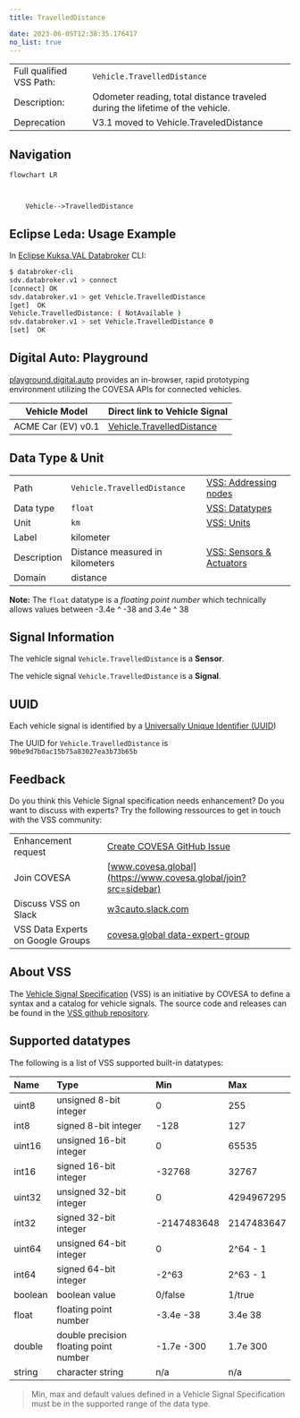 ```yaml
---
title: TravelledDistance

date: 2023-06-05T12:38:35.176417
no_list: true
---
```



| | |
|---|---|
| Full qualified VSS Path: | `Vehicle.TravelledDistance` |
| Description: | Odometer reading, total distance traveled during the lifetime of the vehicle. |
| Deprecation | V3.1 moved to Vehicle.TraveledDistance |

## Navigation

```mermaid
flowchart LR



    Vehicle-->TravelledDistance

```

## Eclipse Leda: Usage Example

In [Eclipse Kuksa.VAL Databroker](https://github.com/eclipse/kuksa.val/tree/master/kuksa_databroker) CLI:



```bash
$ databroker-cli
sdv.databroker.v1 > connect
[connect] OK
sdv.databroker.v1 > get Vehicle.TravelledDistance
[get]  OK
Vehicle.TravelledDistance: ( NotAvailable )
sdv.databroker.v1 > set Vehicle.TravelledDistance 0
[set]  OK
```

## Digital Auto: Playground

[playground.digital.auto](http://digital.auto) provides an in-browser, rapid prototyping environment utilizing the COVESA APIs for connected vehicles. 

| Vehicle Model | Direct link to Vehicle Signal |
|---|---|
| ACME Car (EV) v0.1 | [Vehicle.TravelledDistance](https://digitalauto.netlify.app/model/STLWzk1WyqVVLbfymb4f/cvi/list/Vehicle.TravelledDistance/) |

## Data Type & Unit

| | | |
|---|---|---|
| Path | `Vehicle.TravelledDistance` | [VSS: Addressing nodes](https://covesa.github.io/vehicle_signal_specification/rule_set/basics/) |
| Data type | `float` | [VSS: Datatypes](https://covesa.github.io/vehicle_signal_specification/rule_set/data_entry/data_types/) |
| Unit | `km` | [VSS: Units](https://covesa.github.io/vehicle_signal_specification/rule_set/data_entry/data_unit_types/) |
| Label | kilometer | |
| Description | Distance measured in kilometers | [VSS: Sensors & Actuators](https://covesa.github.io/vehicle_signal_specification/rule_set/data_entry/sensor_actuator/) |
| Domain | distance | [](https://covesa.github.io/vehicle_signal_specification/rule_set/data_entry/data_unit_types/) |










**Note:** The `float` datatype is a *floating point number* which technically allows values between -3.4e ^ -38 and 3.4e ^ 38




## Signal Information





The vehicle signal `Vehicle.TravelledDistance` is a **Sensor**.

The vehicle signal `Vehicle.TravelledDistance` is a **Signal**.



## UUID

Each vehicle signal is identified by a [Universally Unique Identifier (UUID](https://en.wikipedia.org/wiki/Universally_unique_identifier))

The UUID for `Vehicle.TravelledDistance` is `90be9d7b0ac15b75a83027ea3b73b65b`


## Feedback

Do you think this Vehicle Signal specification needs enhancement? Do you want to discuss with experts? Try the following ressources to get in touch with the VSS community:

| | |
|---|---|
| Enhancement request | [Create COVESA GitHub Issue](https://github.com/COVESA/vehicle_signal_specification/issues/new?body=Please+describe+your+feedback&title=Signal+feedback+Vehicle.TravelledDistance) |
| Join COVESA | [www.covesa.global](https://www.covesa.global/join?src=sidebar) |
| Discuss VSS on Slack | [w3cauto.slack.com](http://w3cauto.slack.com/) |
| VSS Data Experts on Google Groups | [covesa.global data-expert-group](https://groups.google.com/a/covesa.global/g/data-expert-group) |

## About VSS

The [Vehicle Signal Specification](https://covesa.github.io/vehicle_signal_specification/) (VSS)
is an initiative by COVESA to define a syntax and a catalog for vehicle signals.
The source code and releases can be found in the [VSS github repository](https://github.com/COVESA/vehicle_signal_specification).

## Supported datatypes

The following is a list of VSS supported built-in datatypes:

Name       | Type                       | Min  | Max
:----------|:---------------------------|:-----|:---
uint8      | unsigned 8-bit integer     | 0    | 255
int8       | signed 8-bit integer       | -128 | 127
uint16     | unsigned 16-bit integer    |  0   | 65535
int16      | signed 16-bit integer      | -32768 | 32767
uint32     | unsigned 32-bit integer    | 0 | 4294967295
int32      | signed 32-bit integer      | -2147483648 | 2147483647
uint64     | unsigned 64-bit integer    | 0    | 2^64 - 1
int64      | signed 64-bit integer      | -2^63 | 2^63 - 1
boolean    | boolean value              | 0/false | 1/true
float      | floating point number      | -3.4e -38 | 3.4e 38
double     | double precision floating point number | -1.7e -300 | 1.7e 300
string     | character string           | n/a  | n/a

> Min, max and default values defined in a Vehicle Signal Specification must be in the supported range of the data type.
